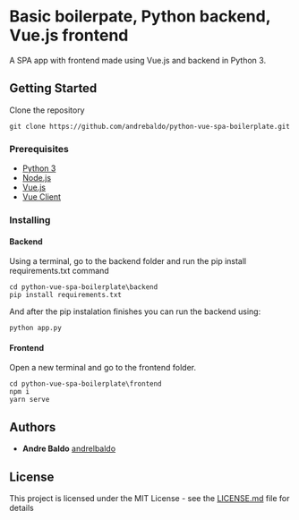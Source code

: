 # Basic boilerpate, Python backend, Vue.js frontend

A SPA app with frontend made using Vue.js and backend in Python 3.

## Getting Started

Clone the repository 
```
git clone https://github.com/andrebaldo/python-vue-spa-boilerplate.git
```

### Prerequisites

* [Python 3](https://www.python.org/downloads/)
* [Node.js](https://nodejs.org/)
* [Vue.js](https://vuejs.org/v2/guide/installation.html)
* [Vue Client](https://cli.vuejs.org/guide/installation.html) 

### Installing

#### Backend
Using a terminal, go to the backend folder and run the pip install requirements.txt command

```
cd python-vue-spa-boilerplate\backend
pip install requirements.txt
```

And after the pip instalation finishes you can run the backend using:

```
python app.py
```
#### Frontend
Open a new terminal and go to the frontend folder.
```
cd python-vue-spa-boilerplate\frontend
npm i
yarn serve
```
## Authors

* **Andre Baldo**  [andrelbaldo](https://github.com/andrelbaldo)

## License

This project is licensed under the MIT License - see the [LICENSE.md](LICENSE.md) file for details

